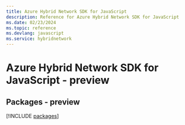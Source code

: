 ```yaml
---
title: Azure Hybrid Network SDK for JavaScript
description: Reference for Azure Hybrid Network SDK for JavaScript
ms.date: 02/23/2024
ms.topic: reference
ms.devlang: javascript
ms.service: hybridnetwork
---
```

# Azure Hybrid Network SDK for JavaScript - preview
## Packages - preview
[!INCLUDE [packages](hybrid-network-index.md)]
